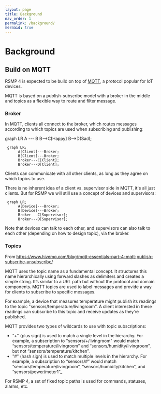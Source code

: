 ```yaml
---
layout: page
title: Background
nav_order: 1
permalink: /background/
mermaid: true
---
```

# Background
## Build on MQTT
RSMP 4 is expected to be build on top of [MQTT](https://mqtt.org/), a protocol popular for IoT devices.

MQTT is based on a publish-subscribe model with a broker in the middle and topics as a flexible way to route and filter message.

### Broker
In MQTT, clients all connect to the broker, which routes messages according to which topics are used when subscribing and publishing:

<div class="mermaid">
graph LR
    A --- B
    B-->C[Happy]
    B-->D(Sad);
</div>


```mermaid
 graph LR;
      A[Client]---Broker;
      B[Client]---Broker;
      Broker---C[Client];
      Broker---D[Client];
```

Clients can communicate with all other clients, as long as they agree on which topics to use.

There is no inherent idea of a client vs. supervisor side in MQTT, it's all just clients. But for RSMP we will still use a concept of devices and supervisors:

```mermaid
 graph LR;
      A[Device]---Broker;
      B[Device]---Broker;
      Broker---C[Supervisor];
      Broker---D[Supervisor];
```
Note that devices can talk to each other, and supervisors can also talk to each other (depending on how to design topic), via the broker.

### Topics
From https://www.hivemq.com/blog/mqtt-essentials-part-4-mqtt-publish-subscribe-unsubscribe/

MQTT uses the topic name as a fundamental concept. It structures this name hierarchically using forward slashes as delimiters and creates a simple string. It’s similar to a URL path but without the protocol and domain components. MQTT topics are used to label messages and provide a way for clients to subscribe to specific messages.

For example, a device that measures temperature might publish its readings to the topic "sensors/temperature/livingroom". A client interested in these readings can subscribe to this topic and receive updates as they’re published.

MQTT provides two types of wildcards to use with topic subscriptions:

- "+" (plus sign) is used to match a single level in the hierarchy. For example, a subscription to "sensors/+/livingroom" would match “sensors/temperature/livingroom” and “sensors/humidity/livingroom”, but not “sensors/temperature/kitchen”.
- "#" (hash sign) is used to match multiple levels in the hierarchy. For example, a subscription to “sensors/#” would match “sensors/temperature/livingroom”, “sensors/humidity/kitchen”, and “sensors/power/meter1”_

For RSMP 4, a set of fixed topic paths is used for commands, statuses, alarms, etc.
